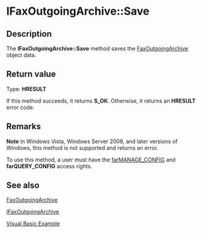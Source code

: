 # IFaxOutgoingArchive::Save

## Description

The **IFaxOutgoingArchive::Save** method saves the [FaxOutgoingArchive](https://learn.microsoft.com/previous-versions/windows/desktop/fax/-mfax-faxoutgoingarchive) object data.

## Return value

Type: **HRESULT**

If this method succeeds, it returns **S_OK**. Otherwise, it returns an **HRESULT** error code.

## Remarks

**Note** In Windows Vista, Windows Server 2008, and later versions of Windows, this method is not supported and returns an error.

To use this method, a user must have the [farMANAGE_CONFIG](https://learn.microsoft.com/previous-versions/windows/desktop/api/faxcomex/ne-faxcomex-fax_access_rights_enum) and **farQUERY_CONFIG** access rights.

## See also

[FaxOutgoingArchive](https://learn.microsoft.com/previous-versions/windows/desktop/fax/-mfax-faxoutgoingarchive)

[IFaxOutgoingArchive](https://learn.microsoft.com/previous-versions/windows/desktop/api/faxcomex/nn-faxcomex-ifaxoutgoingarchive)

[Visual Basic Example](https://learn.microsoft.com/previous-versions/windows/desktop/fax/-mfax-managing-the-outgoing-archive)